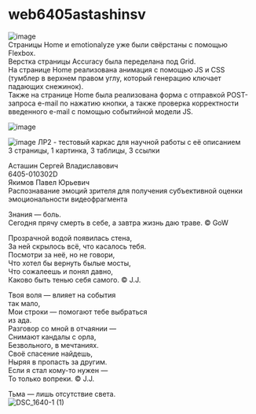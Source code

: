 # web6405astashinsv

  ![image](https://github.com/user-attachments/assets/c6059ff5-3888-47e7-843f-bfd482858a6f)  
  Страницы Home и emotionalyze уже были свёрстаны с помощью Flexbox.  
  Верстка страницы Accuracy была переделана под Grid.  
  На странице Home реализована анимация с помощью JS и CSS (тумблер в верхнем правом углу, который генерацию ключает падающих снежинок).  
  Также на странице Home была реализована форма с отправкой POST-запроса e-mail по нажатию кнопки, а также проверка корректности введенного e-mail с помощью событийной модели JS.  
 
  ![image](https://github.com/user-attachments/assets/85a7b9fa-afce-4c55-8a03-f15a315c82ab)


  ![image](https://github.com/user-attachments/assets/e3ee3a19-c21d-4152-8d0a-917646fc1a73)
  ЛР2 - тестовый каркас для научной работы с её описанием  
  3 страницы, 1 картинка, 3 таблицы, 3 ссылки

Асташин Сергей Владиславович  
6405-010302D  
Якимов Павел Юрьевич  
Распознавание эмоций зрителя для получения субъективной оценки эмоциональности видеофрагмента  

Знания — боль.  
Сегодня прячу смерть в себе, а завтра жизнь даю траве. © GoW  

Прозрачной водой появилась стена,  
За ней скрылось всё, что касалось тебя.  
Посмотри за неё, но не говори,  
Что хотел бы вернуть былые мосты,  
Что сожалеешь и понял давно,  
Каково быть тенью себя самого. © J.J.  
  
Твоя воля — влияет на события   
          так мало,  
Мои строки — помогают тебе выбраться  
          из ада.  
Разговор со мной в отчаянии —  
Снимают кандалы с орла,  
Безвольного, в мечтаниях.  
Своё спасение найдешь,  
Ныряя в пропасть за другим.  
Если я стал кому-то нужен —  
То только вопреки. © J.J.  
  
  
  
  
  
Тьма — лишь отсутствие света.  
![DSC_1640-1 (1)](https://github.com/user-attachments/assets/517007d8-048d-483a-8c4b-7d63362704a1)
